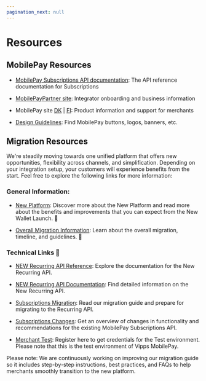 ```yaml
---
pagination_next: null
---
```


# Resources 

## MobilePay Resources

- [MobilePay Subscriptions API documentation](https://developer.mobilepay.dk/api/subscriptions): The API reference documentation for Subscriptions

- [MobilePayPartner site](https://www.mobilepaygroup.com/partner/subscriptions): Integrator onboarding and business information

- MobilePay site [DK](https://www.mobilepay.dk/erhverv/abonnementer-og-fakturering/mobilepay-subscriptions) | [FI](https://mobilepay.fi/yrityksille/toistuvat-maksut-ja-laskutus/mobilepay-subscriptions): Product information and support for merchants

- [Design Guidelines](https://www.mobilepaygroup.com/design): Find MobilePay buttons, logos, banners, etc.


## Migration Resources  

We're steadily moving towards one unified platform that offers new opportunities, flexibility across channels, and simplification. Depending on your integration setup, your customers will experience benefits from the start. 
Feel free to explore the following links for more information: 


### General Information:

- [New Platform](https://www.mobilepaygroup.com/partner/new-platform): Discover more about the New Platform and read more about the benefits and improvements that you can expect from the New Wallet Launch. :rocket:

- [Overall Migration Information](https://developer.vippsmobilepay.com/docs/vipps-developers/mp-migration-guide): Learn about the overall migration, timeline, and guidelines.  :calendar:  

### Technical Links :link:

- [NEW Recurring API Reference](https://developer.vippsmobilepay.com/api/recurring/): Explore the documentation for the New Recurring API.   

- [NEW Recurring API Documentation](https://developer.vippsmobilepay.com/docs/APIs/recurring-api/): Find detailed information on the New Recurring API.   

- [Subscriptions Migration](https://developer.vippsmobilepay.com/docs/vipps-developers/mp-migration-guide/subscriptions/): Read our migration guide and prepare for migrating to the Recurring API.  

- [Subscriptions Changes](https://developer.mobilepay.dk/docs/subscriptions/transition-to-one-platform): Get an overview of changes in functionality and recommendations for the existing MobilePay Subscriptions API.   

- [Merchant Test](https://www.mobilepaygroup.com/partner/merchant-test): Register here to get credentials for the Test environment. Please note that this is the test environment of Vipps MobilePay.


Please note: We are continuously working on improving our migration guide so it includes  step-by-step instructions, best practices, and FAQs to help merchants smoothly transition to the new platform.  
